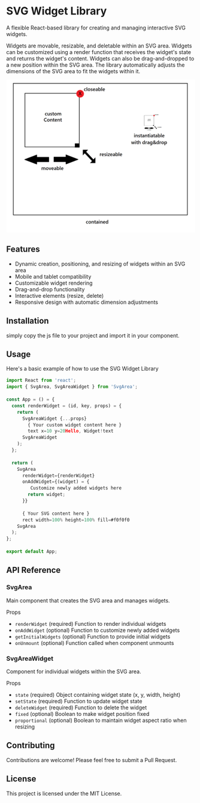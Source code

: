 # SVG Widget Library

A flexible React-based library for creating and managing interactive SVG widgets.

Widgets are movable, resizable, and deletable within an SVG area. Widgets can be customized using a render function that receives the widget's state and returns the widget's content. Widgets can also be drag-and-dropped to a new position within the SVG area. The library automatically adjusts the dimensions of the SVG area to fit the widgets within it.


![Explained Image](./explain.png)

## Features

- Dynamic creation, positioning, and resizing of widgets within an SVG area
- Mobile and tablet compatibility
- Customizable widget rendering
- Drag-and-drop functionality
- Interactive elements (resize, delete)
- Responsive design with automatic dimension adjustments

## Installation

simply copy the js file to your project and import it in your component.

## Usage

Here's a basic example of how to use the SVG Widget Library

```jsx
import React from 'react';
import { SvgArea, SvgAreaWidget } from 'SvgArea';

const App = () = {
  const renderWidget = (id, key, props) = {
    return (
      SvgAreaWidget {...props}
        { Your custom widget content here }
        text x=10 y=20Hello, Widget!text
      SvgAreaWidget
    );
  };

  return (
    SvgArea
      renderWidget={renderWidget}
      onAddWidget={(widget) = {
         Customize newly added widgets here
        return widget;
      }}
    
      { Your SVG content here }
      rect width=100% height=100% fill=#f0f0f0 
    SvgArea
  );
};

export default App;
```

## API Reference

### SvgArea

Main component that creates the SVG area and manages widgets.

Props
- `renderWidget` (required) Function to render individual widgets
- `onAddWidget` (optional) Function to customize newly added widgets
- `getInitialWidgets` (optional) Function to provide initial widgets
- `onUnmount` (optional) Function called when component unmounts

### SvgAreaWidget

Component for individual widgets within the SVG area.

Props
- `state` (required) Object containing widget state (x, y, width, height)
- `setState` (required) Function to update widget state
- `deleteWidget` (required) Function to delete the widget
- `fixed` (optional) Boolean to make widget position fixed
- `proportional` (optional) Boolean to maintain widget aspect ratio when resizing

## Contributing

Contributions are welcome! Please feel free to submit a Pull Request.

## License

This project is licensed under the MIT License.